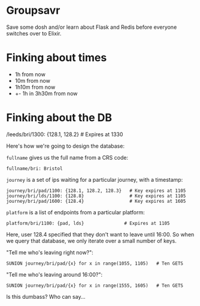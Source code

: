 # Groupsavr

Save some dosh and/or learn about Flask and Redis before everyone switches over to Elixir.

# Finking about times

* 1h from now
* 10m from now
* 1h10m from now
* +- 1h in 3h30m from now

# Finking about the DB

/leeds/bri/1300: {128.1, 128.2} # Expires at 1330

Here's how we're going to design the database:

`fullname` gives us the full name from a CRS code:

    fullname/bri: Bristol

`journey` is a set of ips waiting for a particular journey, with a timestamp:

    journey/bri/pad/1100: {128.1, 128.2, 128.3}   # Key expires at 1105
    journey/bri/lds/1100: {128.8}                 # Key expires at 1105
    journey/bri/pad/1600: {128.4}                 # Key expires at 1605

`platform` is a list of endpoints from a particular platform:
    
    platform/bri/1100: {pad, lds}               # Expires at 1105

Here, user 128.4 specified that they don't want to leave until 16:00. 
So when we query that database, we only iterate over a small number of keys.

"Tell me who's leaving right now?":

    SUNION journey/bri/pad/{x} for x in range(1055, 1105)   # Ten GETS

"Tell me who's leaving around 16:00?":

    SUNION journey/bri/pad/{x} for x in range(1555, 1605)   # Ten GETS

Is this dumbass? Who can say...

